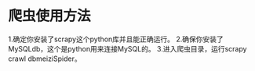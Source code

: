 # 爬虫使用方法  

1.确定你安装了scrapy这个python库并且能正确运行。
2.确保你安装了MySQLdb，这个是python用来连接MySQL的。
3.进入爬虫目录，运行scrapy crawl dbmeiziSpider。  